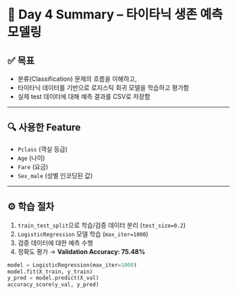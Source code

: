 # 📅 Day 4 Summary – 타이타닉 생존 예측 모델링

## ✅ 목표
- 분류(Classification) 문제의 흐름을 이해하고,
- 타이타닉 데이터를 기반으로 로지스틱 회귀 모델을 학습하고 평가함
- 실제 test 데이터에 대해 예측 결과를 CSV로 저장함

---

## 🔍 사용한 Feature
- `Pclass` (객실 등급)
- `Age` (나이)
- `Fare` (요금)
- `Sex_male` (성별 인코딩된 값)

---

## ⚙️ 학습 절차

1. `train_test_split`으로 학습/검증 데이터 분리 (`test_size=0.2`)
2. `LogisticRegression` 모델 학습 (`max_iter=1000`)
3. 검증 데이터에 대한 예측 수행
4. 정확도 평가 → **Validation Accuracy: 75.48%**

```python
model = LogisticRegression(max_iter=1000)
model.fit(X_train, y_train)
y_pred = model.predict(X_val)
accuracy_score(y_val, y_pred)
